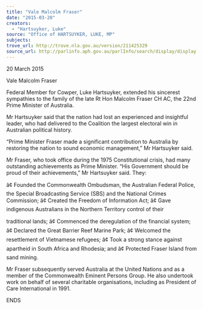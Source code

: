 ```yaml
---
title: "Vale Malcolm Fraser"
date: "2015-03-20"
creators:
  - "Hartsuyker, Luke"
source: "Office of HARTSUYKER, LUKE, MP"
subjects:
trove_url: http://trove.nla.gov.au/version/211425329
source_url: http://parlinfo.aph.gov.au/parlInfo/search/display/display.w3p;query=Id%3A%22media/pressrel/3731494%22
---
```


 20 March 2015   

 Vale Malcolm Fraser   

 

 Federal Member for Cowper, Luke Hartsuyker, extended his sincerest sympathies to the  family of the late Rt Hon Malcolm Fraser CH AC, the 22nd Prime Minister of Australia.   

 Mr Hartsuyker said that the nation had lost an experienced and insightful leader, who had  delivered to the Coalition the largest electoral win in Australian political history.    

 “Prime Minister Fraser made a significant contribution to Australia by restoring the nation to  sound economic management,” Mr Hartsuyker said.   

 Mr Fraser, who took office during the 1975 Constitutional crisis, had many outstanding  achievements as Prime Minister.  “His Government should be proud of their achievements,”  Mr Hartsuyker said. They:   

 â¢ Founded the Commonwealth Ombudsman, the Australian Federal Police, the  Special Broadcasting Service (SBS) and the National Crimes Commission;  â¢ Created the Freedom of Information Act;  â¢ Gave indigenous Australians in the Northern Territory control of their 

 traditional lands;  â¢ Commenced the deregulation of the financial system;  â¢ Declared the Great Barrier Reef Marine Park;  â¢ Welcomed the resettlement of Vietnamese refugees;  â¢ Took a strong stance against apartheid in South Africa and Rhodesia; and  â¢ Protected Fraser Island from sand mining. 

 Mr Fraser subsequently served Australia at the United Nations and as a member of the  Commonwealth Eminent Persons Group. He also undertook work on behalf of several  charitable organisations, including as President of Care International in 1991.   

 

 ENDS   

 

